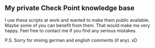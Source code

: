 ## My private Check Point knowledge base ##

I use these scripts at work and wanted to make them public available. Maybe some of you can benefit from them. 
That would make me very happy. Feel free to contact me if you find any serious mistakes.

P.S. Sorry for mixing german and english comments (if any). xD 
